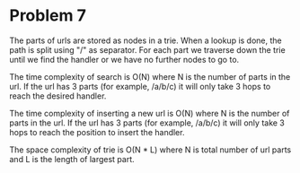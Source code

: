 # Problem 7

The parts of urls are stored as nodes in a trie.
When a lookup is done, the path is split using "/" as separator.
For each part we traverse down the trie until we find the handler or
we have no further nodes to go to.

The time complexity of search is O(N) where N is the number of parts in
the url. If the url has 3 parts (for example, /a/b/c) it will only take
3 hops to reach the desired handler.

The time complexity of inserting a new url is O(N) where N is the number
of parts in the url. If the url has 3 parts (for example, /a/b/c) it will
only take 3 hops to reach the position to insert the handler.

The space complexity of trie is O(N \* L) where N is total number of url parts
and L is the length of largest part.
